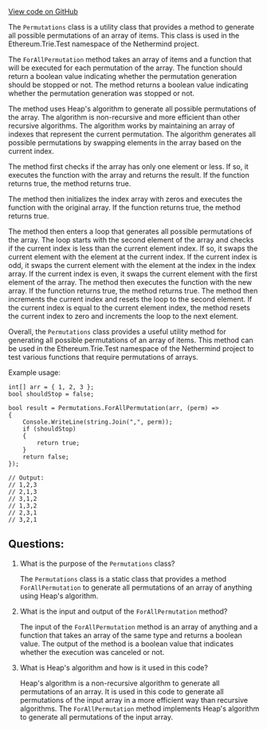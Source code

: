 [View code on GitHub](https://github.com/NethermindEth/nethermind/src/Nethermind/Ethereum.Trie.Test/Permutations.cs)

The `Permutations` class is a utility class that provides a method to generate all possible permutations of an array of items. This class is used in the Ethereum.Trie.Test namespace of the Nethermind project. 

The `ForAllPermutation` method takes an array of items and a function that will be executed for each permutation of the array. The function should return a boolean value indicating whether the permutation generation should be stopped or not. The method returns a boolean value indicating whether the permutation generation was stopped or not.

The method uses Heap's algorithm to generate all possible permutations of the array. The algorithm is non-recursive and more efficient than other recursive algorithms. The algorithm works by maintaining an array of indexes that represent the current permutation. The algorithm generates all possible permutations by swapping elements in the array based on the current index. 

The method first checks if the array has only one element or less. If so, it executes the function with the array and returns the result. If the function returns true, the method returns true. 

The method then initializes the index array with zeros and executes the function with the original array. If the function returns true, the method returns true. 

The method then enters a loop that generates all possible permutations of the array. The loop starts with the second element of the array and checks if the current index is less than the current element index. If so, it swaps the current element with the element at the current index. If the current index is odd, it swaps the current element with the element at the index in the index array. If the current index is even, it swaps the current element with the first element of the array. The method then executes the function with the new array. If the function returns true, the method returns true. The method then increments the current index and resets the loop to the second element. If the current index is equal to the current element index, the method resets the current index to zero and increments the loop to the next element.

Overall, the `Permutations` class provides a useful utility method for generating all possible permutations of an array of items. This method can be used in the Ethereum.Trie.Test namespace of the Nethermind project to test various functions that require permutations of arrays. 

Example usage:

```
int[] arr = { 1, 2, 3 };
bool shouldStop = false;

bool result = Permutations.ForAllPermutation(arr, (perm) =>
{
    Console.WriteLine(string.Join(",", perm));
    if (shouldStop)
    {
        return true;
    }
    return false;
});

// Output:
// 1,2,3
// 2,1,3
// 3,1,2
// 1,3,2
// 2,3,1
// 3,2,1
```
## Questions: 
 1. What is the purpose of the `Permutations` class?
    
    The `Permutations` class is a static class that provides a method `ForAllPermutation` to generate all permutations of an array of anything using Heap's algorithm.

2. What is the input and output of the `ForAllPermutation` method?
    
    The input of the `ForAllPermutation` method is an array of anything and a function that takes an array of the same type and returns a boolean value. The output of the method is a boolean value that indicates whether the execution was canceled or not.

3. What is Heap's algorithm and how is it used in this code?
    
    Heap's algorithm is a non-recursive algorithm to generate all permutations of an array. It is used in this code to generate all permutations of the input array in a more efficient way than recursive algorithms. The `ForAllPermutation` method implements Heap's algorithm to generate all permutations of the input array.